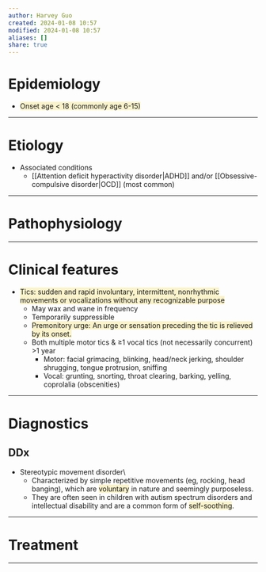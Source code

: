 ```yaml
---
author: Harvey Guo
created: 2024-01-08 10:57
modified: 2024-01-08 10:57
aliases: []
share: true
---
```

# Epidemiology
- <span style="background:rgba(240, 200, 0, 0.2)">Onset age &lt; 18 (commonly age 6-15)</span>

---
# Etiology
- Associated conditions
	- [[Attention deficit hyperactivity disorder|ADHD]] and/or [[Obsessive-compulsive disorder|OCD]] (most common)

---
# Pathophysiology


---
# Clinical features
- <span style="background:rgba(240, 200, 0, 0.2)">Tics: sudden and rapid involuntary, intermittent, nonrhythmic movements or vocalizations without any recognizable purpose</span>
	- May wax and wane in frequency
	- Temporarily suppressible
	- <span style="background:rgba(240, 200, 0, 0.2)">Premonitory urge: An urge or sensation preceding the tic is relieved by its onset.</span>
	- Both multiple motor tics & ≥1 vocal tics (not necessarily concurrent) >1 year 
		- Motor: facial grimacing, blinking, head/neck jerking, shoulder shrugging, tongue protrusion, sniffing 
		- Vocal: grunting, snorting, throat clearing, barking, yelling, coprolalia (obscenities)



---
# Diagnostics
## DDx
- Stereotypic movement disorder\
	- Characterized by simple repetitive movements (eg, rocking, head banging), which are <span style="background:rgba(240, 200, 0, 0.2)">voluntary</span> in nature and seemingly purposeless.
	- They are often seen in children with autism spectrum disorders and intellectual disability and are a common form of <span style="background:rgba(240, 200, 0, 0.2)">self-soothing</span>.

---
# Treatment


---

